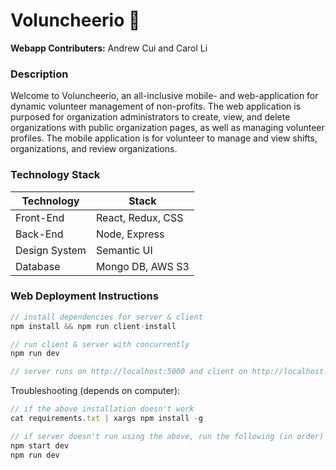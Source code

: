 # Voluncheerio :fried_egg:

**Webapp Contributers:** Andrew Cui and Carol Li

### Description
Welcome to Voluncheerio, an all-inclusive mobile- and web-application for dynamic volunteer management of non-profits.
The web application is purposed for organization administrators to create, view, and delete organizations with public organization pages, as well as managing volunteer profiles.
The mobile application is for volunteer to manage and view shifts, organizations, and review organizations.

### Technology Stack
| Technology     | Stack              |
|----------------|--------------------|
| Front-End      | React, Redux, CSS  |
| Back-End       | Node, Express      |
| Design System  | Semantic UI        |
| Database       | Mongo DB, AWS S3   |

### Web Deployment Instructions

```javascript
// install dependencies for server & client
npm install && npm run client-install

// run client & server with concurrently
npm run dev

// server runs on http://localhost:5000 and client on http://localhost:3000
```

Troubleshooting (depends on computer):
```javascript
// if the above installation doesn't work
cat requirements.txt | xargs npm install -g

// if server doesn't run using the above, run the following (in order)
npm start dev
npm run dev
```
